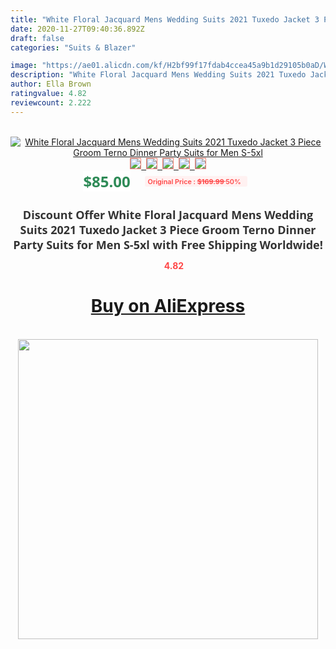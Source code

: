 ```yaml
---
title: "White Floral Jacquard Mens Wedding Suits 2021 Tuxedo Jacket 3 Piece Groom Terno Dinner Party Suits for Men S-5xl"
date: 2020-11-27T09:40:36.892Z
draft: false
categories: "Suits & Blazer"

image: "https://ae01.alicdn.com/kf/H2bf99f17fdab4ccea45a9b1d29105b0aD/White-Floral-Jacquard-Mens-Wedding-Suits-2021-Tuxedo-Jacket-3-Piece-Groom-Terno-Dinner-Party-Suits.jpg"
description: "White Floral Jacquard Mens Wedding Suits 2021 Tuxedo Jacket 3 Piece Groom Terno Dinner Party Suits for Men S-5xl"
author: Ella Brown
ratingvalue: 4.82
reviewcount: 2.222
---
```

<br>
<div style="text-align: center;">
<a href="https://s.click.aliexpress.com/e/_AmDZlj" target="_blank" rel="nofollow noopener noreferrer"><img alt="White Floral Jacquard Mens Wedding Suits 2021 Tuxedo Jacket 3 Piece Groom Terno Dinner Party Suits for Men S-5xl" class="magnifier-image" src="https://ae01.alicdn.com/kf/H2bf99f17fdab4ccea45a9b1d29105b0aD/White-Floral-Jacquard-Mens-Wedding-Suits-2021-Tuxedo-Jacket-3-Piece-Groom-Terno-Dinner-Party-Suits.jpg_640x640.jpg">
<br>
<img style="border:1px solid salmon" src="https://ae01.alicdn.com/kf/H2bf99f17fdab4ccea45a9b1d29105b0aD/White-Floral-Jacquard-Mens-Wedding-Suits-2021-Tuxedo-Jacket-3-Piece-Groom-Terno-Dinner-Party-Suits.jpg_120x120.jpg">&nbsp;&nbsp;<img style="border:1px solid salmon" src="https://ae01.alicdn.com/kf/H355ee14059054b1b8a8bd1a8b3755a69p/White-Floral-Jacquard-Mens-Wedding-Suits-2021-Tuxedo-Jacket-3-Piece-Groom-Terno-Dinner-Party-Suits.jpg_120x120.jpg">&nbsp;&nbsp;<img style="border:1px solid salmon" src="https://ae01.alicdn.com/kf/Hf9fcff26d29f41b292fdb33bf1b82c68V/White-Floral-Jacquard-Mens-Wedding-Suits-2021-Tuxedo-Jacket-3-Piece-Groom-Terno-Dinner-Party-Suits.jpg_120x120.jpg">&nbsp;&nbsp;<img style="border:1px solid salmon" src="https://ae01.alicdn.com/kf/H3fd9c394477c4524a53db1de67c03354V/White-Floral-Jacquard-Mens-Wedding-Suits-2021-Tuxedo-Jacket-3-Piece-Groom-Terno-Dinner-Party-Suits.jpg_120x120.jpg">&nbsp;&nbsp;<img style="border:1px solid salmon" src="https://ae01.alicdn.com/kf/H9642c75b4fd648c4b3f0cbf39a8f4bbds/White-Floral-Jacquard-Mens-Wedding-Suits-2021-Tuxedo-Jacket-3-Piece-Groom-Terno-Dinner-Party-Suits.jpg_120x120.jpg"></a></div><br0>
<div style="text-align: center;"><span style="background-color: white; border: 0px; box-sizing: border-box; color: seagreen; display: inline-block; font-family: &quot;open sans&quot; , &quot;arial&quot; , &quot;helvetica&quot; , sans-serif , &quot;heiti&quot;; font-size: 24px; font-stretch: inherit; font-weight: 700; line-height: inherit; margin: 0px 10px 0px 0px; padding: 0px; vertical-align: middle;">$85.00 </span>
<span style="background: rgb(255 , 241 , 241); border-radius: 3px; border: 0px; box-sizing: border-box; color: #ff4747; display: inline-block; font-family: inherit; font-size: 12px; font-stretch: inherit; font-style: inherit; font-variant: inherit; font-weight: 600; line-height: inherit; margin: 0px; padding: 2px 5px; transform: scale(0.9); vertical-align: middle;">Original Price : <b style="text-decoration: line-through;">$169.99 </b> 50%&nbsp;&nbsp;</span></div>
<h1 style="color: #333333; display: inline-block; font-family: &quot;open sans&quot; , &quot;arial&quot; , &quot;helvetica&quot; , sans-serif , &quot;heiti&quot;; font-size: 18px; font-stretch: inherit; font-weight: 700; text-align: center;">Discount Offer White Floral Jacquard Mens Wedding Suits 2021 Tuxedo Jacket 3 Piece Groom Terno Dinner Party Suits for Men S-5xl with Free Shipping Worldwide!</h1>
<div style="color: #ff4747; text-align: center;">
<img src="https://4.bp.blogspot.com/-M0ZcTcb-5uY/XleCXlxnR4I/AAAAAAAAAEc/OrjgMkXV1oMQFaCRZj5HQwOCBcu3w1FegCPcBGAYYCw/s1600/star.png" style="height: 15px;">&nbsp;<b>4.82</b></div>
<div class="button_cont" align="center"><a class="buynow_a" href="https://s.click.aliexpress.com/e/_AmDZlj" target="_blank" rel="nofollow noopener noreferrer"><H1>Buy on AliExpress</H1></a></div><br>
<div class="separator" style="clear: both; text-align: center;">
<img src="https://lh3.googleusercontent.com/-pTy5HemUv9M/XlePHvY0dAI/AAAAAAAAAE4/0nX5iRUoIWY8eMW9Dpxeirr157OZliDIgCLcBGAsYHQ/s1600/badge.gif" width="480">
</div>
